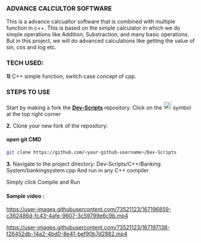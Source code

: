 ### ADVANCE CALCULTOR SOFTWARE
This is a advance calcualtor software that is combined with multiple function in c++. This is based on the simple calculator in which we do simple operations like Addition, Substraction, and many basic operations. But in this project, we will do advanced calculations like getting the value of sin, cos and log etc.
### TECH USED:
 **1)** C++
    simple function, switch case concept of cpp.
    
### STEPS TO USE
Start by making a fork the [**Dev-Scripts**](https://github.com/abhijeet007rocks8/Dev-Scripts) repository. Click on the <a href="https://github.com/abhijeet007rocks8/Dev-Scripts/fork"><img src="https://i.imgur.com/G4z1kEe.png" height="21" width="21"></a> symbol at the top right corner

**2.** Clone your new fork of the repository:
#### open git CMD
```bash
git clone https://github.com/<your-github-username>/Dev-Scripts
```

**3.** Navigate to the project directory:
 Dev-Scripts/C++/Banking System/bankingsystem.cpp
 And run in any C++ compiler
 
 Simply click Compile and Run
 
 #### Sample video :
 
 
https://user-images.githubusercontent.com/73521123/167196859-c362486d-fc43-4afe-9607-3c59799e6c9b.mp4



https://user-images.githubusercontent.com/73521123/167197138-f26452db-14a2-4bd0-8e41-bef90b7d2882.mp4

